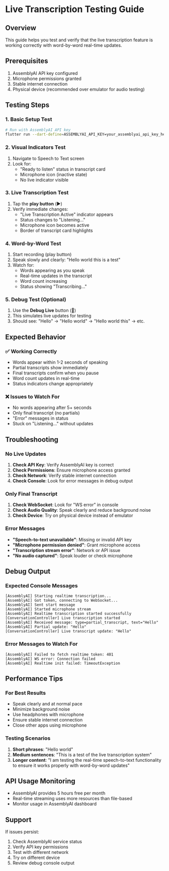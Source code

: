# Live Transcription Testing Guide

## Overview
This guide helps you test and verify that the live transcription feature is working correctly with word-by-word real-time updates.

## Prerequisites
1. AssemblyAI API key configured
2. Microphone permissions granted
3. Stable internet connection
4. Physical device (recommended over emulator for audio testing)

## Testing Steps

### 1. Basic Setup Test
```bash
# Run with AssemblyAI API key
flutter run --dart-define=ASSEMBLYAI_API_KEY=your_assemblyai_api_key_here
```

### 2. Visual Indicators Test
1. Navigate to Speech to Text screen
2. Look for:
   - "Ready to listen" status in transcript card
   - Microphone icon (inactive state)
   - No live indicator visible

### 3. Live Transcription Test
1. Tap the **play button** (▶️)
2. Verify immediate changes:
   - "Live Transcription Active" indicator appears
   - Status changes to "Listening..."
   - Microphone icon becomes active
   - Border of transcript card highlights

### 4. Word-by-Word Test
1. Start recording (play button)
2. Speak slowly and clearly: "Hello world this is a test"
3. Watch for:
   - Words appearing as you speak
   - Real-time updates in the transcript
   - Word count increasing
   - Status showing "Transcribing..."

### 5. Debug Test (Optional)
1. Use the **Debug Live** button (🧪)
2. This simulates live updates for testing
3. Should see: "Hello" → "Hello world" → "Hello world this" → etc.

## Expected Behavior

### ✅ Working Correctly
- Words appear within 1-2 seconds of speaking
- Partial transcripts show immediately
- Final transcripts confirm when you pause
- Word count updates in real-time
- Status indicators change appropriately

### ❌ Issues to Watch For
- No words appearing after 5+ seconds
- Only final transcript (no partials)
- "Error" messages in status
- Stuck on "Listening..." without updates

## Troubleshooting

### No Live Updates
1. **Check API Key**: Verify AssemblyAI key is correct
2. **Check Permissions**: Ensure microphone access granted
3. **Check Network**: Verify stable internet connection
4. **Check Console**: Look for error messages in debug output

### Only Final Transcript
1. **Check WebSocket**: Look for "WS error" in console
2. **Check Audio Quality**: Speak clearly and reduce background noise
3. **Check Device**: Try on physical device instead of emulator

### Error Messages
- **"Speech-to-text unavailable"**: Missing or invalid API key
- **"Microphone permission denied"**: Grant microphone access
- **"Transcription stream error"**: Network or API issue
- **"No audio captured"**: Speak louder or check microphone

## Debug Output

### Expected Console Messages
```
[AssemblyAI] Starting realtime transcription...
[AssemblyAI] Got token, connecting to WebSocket...
[AssemblyAI] Sent start message
[AssemblyAI] Started microphone stream
[AssemblyAI] Realtime transcription started successfully
[ConversationController] Live transcription started
[AssemblyAI] Received message: type=partial_transcript, text="Hello"
[AssemblyAI] Partial update: "Hello"
[ConversationController] Live transcript update: "Hello"
```

### Error Messages to Watch For
```
[AssemblyAI] Failed to fetch realtime token: 401
[AssemblyAI] WS error: Connection failed
[AssemblyAI] Realtime init failed: TimeoutException
```

## Performance Tips

### For Best Results
- Speak clearly and at normal pace
- Minimize background noise
- Use headphones with microphone
- Ensure stable internet connection
- Close other apps using microphone

### Testing Scenarios
1. **Short phrases**: "Hello world"
2. **Medium sentences**: "This is a test of the live transcription system"
3. **Longer content**: "I am testing the real-time speech-to-text functionality to ensure it works properly with word-by-word updates"

## API Usage Monitoring
- AssemblyAI provides 5 hours free per month
- Real-time streaming uses more resources than file-based
- Monitor usage in AssemblyAI dashboard

## Support
If issues persist:
1. Check AssemblyAI service status
2. Verify API key permissions
3. Test with different network
4. Try on different device
5. Review debug console output
